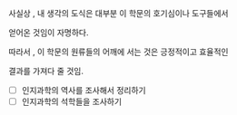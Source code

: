 사실상 , 내 생각의 도식은 대부분 이 학문의 호기심이나 도구들에서

얻어온 것임이 자명하다.

따라서 , 이 학문의 원류들의 어깨에 서는 것은 긍정적이고 효율적인

결과를 가져다 줄 것임.

- [ ] 인지과학의 역사를 조사해서 정리하기
- [ ] 인지과학의 석학들을 조사하기